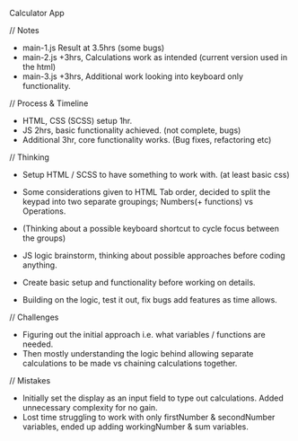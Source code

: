 Calculator App

// Notes
- main-1.js Result at 3.5hrs (some bugs)
- main-2.js +3hrs, Calculations work as intended (current version used in the html)
- main-3.js +3hrs, Additional work looking into keyboard only functionality. 


// Process & Timeline
- HTML, CSS (SCSS) setup 1hr.
- JS 2hrs, basic functionality achieved. (not complete, bugs)
- Additional 3hr, core functionality works. (Bug fixes, refactoring etc)


// Thinking
- Setup HTML / SCSS to have something to work with. (at least basic css)
- Some considerations given to HTML Tab order, decided to split the keypad into two separate groupings; Numbers(+ functions) vs Operations.
- (Thinking about a possible keyboard shortcut to cycle focus between the groups)

- JS logic brainstorm, thinking about possible approaches before coding anything.
- Create basic setup and functionality before working on details.
- Building on the logic, test it out, fix bugs add features as time allows.


// Challenges
- Figuring out the initial approach i.e. what variables / functions are needed.
- Then mostly understanding the logic behind allowing separate calculations to be made vs chaining calculations together.


// Mistakes
- Initially set the display as an input field to type out calculations. Added unnecessary complexity for no gain.
- Lost time struggling to work with only firstNumber & secondNumber variables, ended up adding workingNumber & sum variables.

